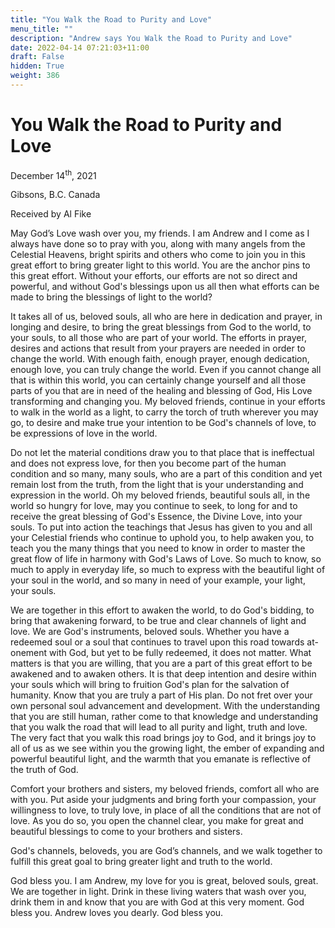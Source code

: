 ```yaml
---
title: "You Walk the Road to Purity and Love"
menu_title: ""
description: "Andrew says You Walk the Road to Purity and Love"
date: 2022-04-14 07:21:03+11:00
draft: False
hidden: True
weight: 386
---
```

# You Walk the Road to Purity and Love
December 14<sup>th</sup>, 2021

Gibsons, B.C. Canada 

Received by Al Fike

May God’s Love wash over you, my friends. I am Andrew and I come as I always have done so to pray with you, along with many angels from the Celestial Heavens, bright spirits and others who come to join you in this great effort to bring greater light to this world. You are the anchor pins to this great effort. Without your efforts, our efforts are not so direct and powerful, and without God's blessings upon us all then what efforts can be made to bring the blessings of light to the world?

It takes all of us, beloved souls, all who are here in dedication and prayer, in longing and desire, to bring the great blessings from God to the world, to your souls, to all those who are part of your world. The efforts in prayer, desires and actions that result from your prayers  are needed in order to change the world. With enough faith, enough prayer, enough dedication, enough love, you can truly change the world. Even if you cannot change all that is within this world, you can certainly change yourself and all those parts of you that are in need of the healing and blessing of God, His Love transforming and changing you. My beloved friends, continue in your efforts to walk in the world as a light, to carry the torch of truth wherever you may go, to desire and make true your intention to be God's channels of love, to be expressions of love in the world. 

Do not let the material conditions draw you to that place that is ineffectual and does not express love, for then you become part of the human condition and so many, many souls, who are a part of this condition and yet remain lost from the truth, from the light that is your understanding and expression in the world. Oh my beloved friends, beautiful souls all, in the world so hungry for love, may you continue to seek, to long for and to receive the great blessing of God's Essence, the Divine Love, into your souls. To put into action the teachings that Jesus has given to you and all your Celestial friends who continue to uphold you, to help awaken you, to teach you the many things that you need to know in order to master the great flow of life in harmony with God's Laws of Love. So much to know, so much to apply in everyday life, so much to express with the beautiful light of your soul in the world, and so many in need of your example, your light, your souls.

We are together in this effort to awaken the world, to do God's bidding, to bring that awakening forward, to be true and clear channels of light and love. We are God's instruments, beloved souls. Whether you have a redeemed soul or a soul that continues to travel upon this road towards at-onement with God, but yet to be fully redeemed, it does not matter. What matters is that you are willing, that you are a part of this great effort to be awakened and to awaken others. It is that deep intention and desire within your souls which will bring to fruition God's plan for the salvation of humanity. Know that you are truly a part of His plan. Do not fret over your own personal soul advancement and development. With the understanding that you are still human, rather come to that knowledge and understanding that you walk the road that will lead to all purity and light, truth and love. The very fact that you walk this road brings joy to God, and it brings joy to all of us as we see within you the growing light, the ember of expanding and powerful beautiful light, and the warmth that you emanate is reflective of the truth of God.

Comfort your brothers and sisters, my beloved friends, comfort all who are with you. Put aside your judgments and bring forth your compassion, your willingness to love, to truly love, in place of all the conditions that are not of love. As you do so, you open the channel clear, you make for great and beautiful blessings to come to your brothers and sisters.

God's channels, beloveds, you are God’s channels, and we walk together to fulfill this great goal to bring greater light and truth to the world. 

God bless you. I am Andrew, my love for you is great, beloved souls, great. We are together in light. Drink in these living waters that wash over you, drink them in and know that you are with God at this very moment. God bless you. Andrew loves you dearly. God bless you.